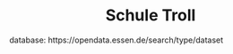 <h1 align='center'>Schule Troll</h1>

<p> database: https://opendata.essen.de/search/type/dataset</p>
